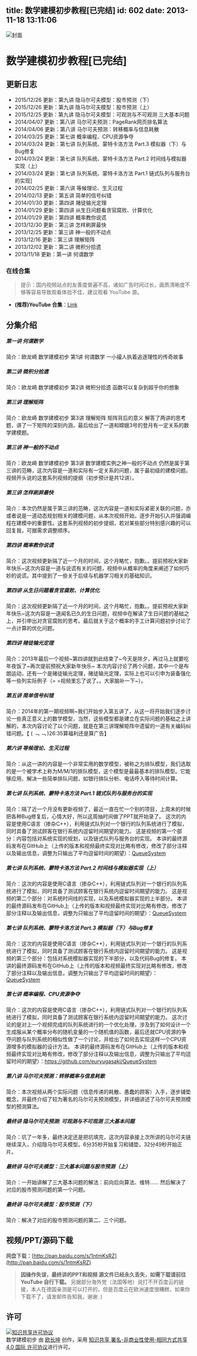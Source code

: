 title: 数学建模初步教程[已完结]
id: 602
date: 2013-11-18 13:11:06
---

![封面](/images/math-modeling/cover.jpg)

# 数学建模初步教程[已完结]

## 更新日志

* 2015/12/26 更新：第九讲 隐马尔可夫模型：股市预测（下）
* 2015/12/26 更新：第九讲 隐马尔可夫模型：股市预测（上）
* 2015/12/25 更新：第九讲 隐马尔可夫模型：可观测与不可观测 三大基本问题
* 2014/04/07 更新：第八讲 马尔可夫预测：PageRank网页排名算法
* 2014/04/06 更新：第八讲 马尔可夫预测：转移概率与信息耗散
* 2014/03/25 更新：第七讲 概率编程、CPU资源争夺
* 2014/03/24 更新：第七讲 队列系统、蒙特卡洛方法 Part.3 模拟器（下）与Bug修复
* 2014/03/24 更新：第七讲 队列系统、蒙特卡洛方法 Part.2 时间线与模拟器实现（上）
* 2014/03/24 更新：第七讲 队列系统、蒙特卡洛方法 Part.1 链式队列与服务台的实现]
* 2014/02/25 更新：第六讲 等候理论、生灭过程
* 2014/02/13 更新：第五讲 简单的信号纠错
* 2014/01/30 更新：第四讲 赌徒输光定理
* 2014/01/29 更新：第四讲 从生日问题看贪官腐败、计算优化
* 2014/01/29 更新：第四讲 概率教你说谎
* 2013/12/30 更新：第三讲 怎样刷屏最快
* 2013/12/25 更新：第三讲 神一般的不动点
* 2013/12/16 更新：第三讲 理解矩阵
* 2013/12/02 更新：第二讲 微积分拾遗
* 2013/11/18 更新：第一讲 何谓数学

### 在线合集

> 提示：国内视频站点的友善度普遍不高，诸如广告时间过长，画质清晰度不够等容易导致观看体验不佳，建议观看 YouTube 源。

* **(推荐)YouTube 合集**：[Link](https://www.youtube.com/watch?v=EUfXE3vP9_A&list=PLwUqqMt5en7c7iZIseCVAS5BX6RPkS-qR)


## 分集介绍

##### 第一讲 何谓数学

简介：欧龙崎 数学建模初步 第1讲 何谓数学 一小撮人执着追逐理性的传奇故事

##### 第二讲 微积分拾遗

简介：欧龙崎 数学建模初步 第2讲 微积分拾遗 函数可以复杂到超乎你的想象

##### 第三讲 理解矩阵

简介：欧龙崎 数学建模初步 第3讲 理解矩阵 矩阵背后的意义 解答了两讲的思考题，讲了一下矩阵的深刻内涵，最后给出了一道和嫦娥3号的登月有一定关系的数学建模题。

##### 第三讲 神一般的不动点

简介：欧龙崎 数学建模初步 第3讲 数学建模实例之神一般的不动点 仍然是属于第三讲的范畴，这次内容是一道和实际有一定关系的问题，属于最初级的建模问题。视频开头说的这套系列视频的提纲（初步预计是共12讲）。

##### 第三讲 怎样刷屏最快

简介：本次仍然是属于第三讲的范畴，这次内容是一道和实际紧密关联的问题，亦或者说是一道动态规划相关的建模问题，从本次视频开始，逐步开始引入并强调编程在建模中的重要性。这套系列视频的初步提纲，若对某些部分特别感兴趣的可以回复我，可据需求调整顺序。

##### 第四讲 概率教你说谎

简介：这次视频更新隔了近一个月的时间，这个月略忙，抱歉。。提前预祝大家新年快乐~这次内容是一道与说谎有关的问题，视频中从概率的角度来阐述了如何巧妙的说谎。其中提到了一些关于后续与机器学习相关的基础知识。

##### 第四讲 从生日问题看贪官腐败、计算优化

简介：这次视频更新隔了近一个月的时间，这个月略忙，抱歉。。提前预祝大家新年快乐~这次内容是一道闻名已久的生日问题，视频中在解读了生日问题的基础之上，并引申出对贪官腐败的思考。最后就关于这个概率的手工计算问题初步讨论了一点计算的优化问题。

##### 第四讲 赌徒输光定理

简介：2013年最后一个视频~第四讲就到此结束了~今天是除夕，再过马上就要吃年夜饭了~再次提前预祝大家新年快乐~ 本次内容讨论了两个问题，其中一个是布朗运动，还有一个是赌徒输光定理，赌徒输光定理，实际上也可以引申为装备强化等一些列实际例子（= =视频里忘了说了。。大家脑补一下~）。

##### 第五讲 简单信号纠错

简介：2014年的第一期视频啊~我们开始步入第五讲了，从这一将开始我们逐步讨论一些真正意义上的数学模型，当然，这些模型都是建立在实际问题的基础之上讲解的，本次内容讨论了以个问题，就是在第三讲理解矩阵中遗留的一道有关编码纠错问题。【 ( ﹁ ﹁ )26:35算福利还是算广告】

##### 第六讲 等候理论、生灭过程

简介：从这一讲的内容是一个非常实用的数学模型，被称之为排队模型，我们选取的是一个被学术上称为M/M/1的排队模型，这个模型是最最基本的排队模型。它能够应用、解决一些简单排队问题，如银行排队分析、电话呼入等待时间计算。

##### 第七讲 队列系统、蒙特卡洛方法 Part.1 链式队列与服务台的实现

简介：隔了近一个月没有更新视频了，最近一直在忙一个别的项目，上周末的时候把各种Bug修复后，心情大好，所以这周抽时间做了PPT就开始录了。
这次的内容是使用C语言（掺杂C++），利用链式队列对一个银行的队列系统进行了模拟，同时具备了测试顾客在银行系统内逗留时间期望的能力。
这是视频的第一个部分：内容包括对系统实现的规划，以及链式队列与服务台的实现。
本讲的最终源码发布在GitHub上（上传的版本和视频最终实现对比略有修改，修改了部分注释以及输出信息，调整为只输出了平均逗留时间的期望）：[QueueSystem](https://github.com/changkun/QueueSystem)

##### 第七讲 队列系统、蒙特卡洛方法 Part.2 时间线与模拟器实现（上）

简介：这次的内容是使用C语言（掺杂C++），利用链式队列对一个银行的队列系统进行了模拟，同时具备了测试顾客在银行系统内逗留时间期望的能力。
这是视频的第二个部分：对系统时间线的实现，以及系统模拟器实现的上半部分。
本讲的最终源码发布在GitHub上（上传的版本和视频最终实现对比略有修改，修改了部分注释以及输出信息，调整为只输出了平均逗留时间的期望）：[QueueSystem](https://github.com/changkun/QueueSystem)

##### 第七讲 队列系统、蒙特卡洛方法 Part.3 模拟器（下）与Bug修复

简介：这次的内容是使用C语言（掺杂C++），利用链式队列对一个银行的队列系统进行了模拟，同时具备了测试顾客在银行系统内逗留时间期望的能力。
这是视频的第三个部分：包括对系统模拟器实现的下半部分，以及代码Bug的修复。
本讲的最终源码发布在GitHub上（上传的版本和视频最终实现对比略有修改，修改了部分注释以及输出信息，调整为只输出了平均逗留时间的期望）：[QueueSystem](https://github.com/changkun/QueueSystem)

##### 第七讲 概率编程、CPU资源争夺

简介：这次的内容是使用C语言（掺杂C++），利用链式队列对一个银行的队列系统进行了模拟，同时具备了测试顾客在银行系统内逗留时间期望的能力。
这次讨论的是对上一个视频完成的队列系统进行的一个优化处理，涉及到了如何设计一个生成服从某个概率分布的随机变量的一个随机值的函数，最后还就CPU资源的争夺问题与队列系统的相似性做了一个讨论，并给出了如何去实现这样一个CPU资源增多的模拟器的设计方法。
本讲的最终源码发布在GitHub上（上传的版本和视频最终实现对比略有修改，修改了部分注释以及输出信息，调整为只输出了平均逗留时间的期望）：https://github.com/euryugasaki/QueueSystem

##### 第八讲 马尔可夫预测：转移概率与信息耗散

简介：本次视频从两个实际问题（信息传递的耗散、愚蠢的顾客）入手，逐步铺垫概念，并最终介绍了较为著名的马尔可夫预测模型，并详细讲述了马尔可夫预测模型的预测算法。

##### 最终讲 隐马尔可夫预测: 可观测与不可观测 三大基本问题

简介：坑了一年多，最终决定还是把坑填完，这次内容承接上次所讲的马尔可夫链继续深入，介绍­隐马尔可夫模型。6分35秒开始复习和铺垫，32分49秒开始正片。

##### 最终讲 马尔可夫模型：三大基本问题与股市预测（上）

简介：一开始讲解了三大基本问题的解法：前向后向算法、维特…… 
然后解决了对应的股市预测问题的第一个问题。

##### 最终讲 马尔可夫模型：股市预测（下）

简介：解决了对应的股市预测问题的第二、三个问题。

## 视频/PPT/源码下载

网盘下载：[http://pan.baidu.com/s/1ntmKsRZ](http://pan.baidu.com/s/1ntmKsRZ)

> **因操作失误，最终讲的PPT和视频 源文件已经永久丢失，如需下载请前往 YouTube 自行下载。**
> 另据部分海外党（法国等地）说打不开百度云的链接，本人在德国亲测是可以打开的，但是百度云在欧洲速度很糟糕，如果你下载不了，请发邮件告知我，谢谢 :)

## 许可

<a rel="license" href="http://creativecommons.org/licenses/by-nc-sa/4.0/"><img alt="知识共享许可协议" style="border-width:0" src="https://i.creativecommons.org/l/by-nc-sa/4.0/88x31.png" /></a><br /><span xmlns:dct="http://purl.org/dc/terms/" href="http://purl.org/dc/dcmitype/MovingImage" property="dct:title" rel="dct:type">数学建模初步</span> 由 <a xmlns:cc="http://creativecommons.org/ns#" href=" https://changkun.de/blog/math-modeling" property="cc:attributionName" rel="cc:attributionURL">欧长坤</a> 创作，采用 <a rel="license" href="http://creativecommons.org/licenses/by-nc-sa/4.0/">知识共享 署名-非商业性使用-相同方式共享 4.0 国际 许可协议</a>进行许可。